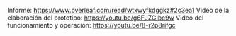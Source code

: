 Informe: https://www.overleaf.com/read/wtxwyfkdggkz#2c3ea1
Video de la elaboración del prototipo: https://youtu.be/g6FuZGIbc9w
Video del funcionamiento y operación: https://youtu.be/8-r2p8rifgc
